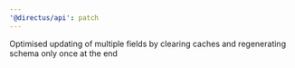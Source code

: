 ```yaml
---
'@directus/api': patch
---
```


Optimised updating of multiple fields by clearing caches and regenerating schema only once at the end
